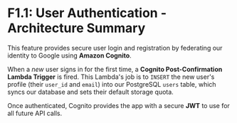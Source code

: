 # F1.1: User Authentication - Architecture Summary

This feature provides secure user login and registration by federating our identity to Google using **Amazon Cognito**.

When a *new* user signs in for the first time, a **Cognito Post-Confirmation Lambda Trigger** is fired. This Lambda's job is to `INSERT` the new user's profile (their `user_id` and `email`) into our PostgreSQL `users` table, which syncs our database and sets their default storage quota.

Once authenticated, Cognito provides the app with a secure **JWT** to use for all future API calls.